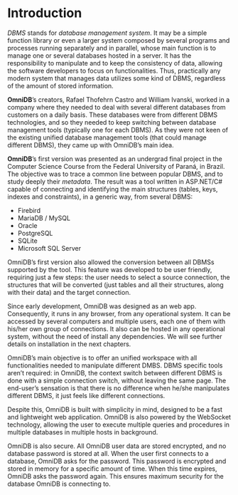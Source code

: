 # Introduction

*DBMS* stands for *database management system*. It may be a simple function
library or even a larger system composed by several programs and processes
running separately and in parallel, whose main function is to manage one or
several databases hosted in a server. It has the responsibility to manipulate
and to keep the consistency of data, allowing the software developers to focus
on functionalities. Thus, practically any modern system that manages data
utilizes some kind of DBMS, regardless of the amount of stored information.

**OmniDB**’s creators, Rafael Thofehrn Castro and William Ivanski, worked in a
company where they needed to deal with several different databases
from customers on a daily basis. These databases were from different DBMS
technologies, and so they needed to keep switching between database management
tools (typically one for each DBMS). As they were not keen of the existing
unified database management tools (that could manage different DBMS), they came
up with OmniDB’s main idea.

**OmniDB**’s first version was presented as an undergrad final project in the
Computer Science Course from the Federal University of Paraná, in Brazil. The
objective was to trace a common line between popular DBMS, and to study deeply
their *metadata*. The result was a tool written in ASP.NET/C# capable of
connecting and identifying the main structures (tables, keys, indexes and
constraints), in a generic way, from several DBMS:

- Firebird
- MariaDB / MySQL
- Oracle
- PostgreSQL
- SQLite
- Microsoft SQL Server

OmniDB’s first version also allowed the conversion between all DBMSs supported
by the tool. This feature was developed to be user friendly, requiring just a
few steps: the user needs to select a source connection, the structures that
will be converted (just tables and all their structures, along with their data)
and the target connection.

Since early development, OmniDB was designed as an web app. Consequently, it
runs in any browser, from any operational system. It can be accessed by several
computers and multiple users, each one of them with his/her own group of
connections. It also can be hosted in any operational system, without the need
of install any dependencies. We will see further details on installation in the
next chapters.

OmniDB’s main objective is to offer an unified workspace with all
functionalities needed to manipulate different DMBS. DBMS specific tools aren’t
required: in OmniDB, the context switch between different DBMS is done with a
simple connection switch, without leaving the same page. The end-user’s
sensation is that there is no difference when he/she manipulates different DBMS,
it just feels like different connections.

Despite this, OmniDB is built with simplicity in mind, designed to be a fast and
lightweight web application. OmniDB is also powered by the WebSocket technology,
allowing the user to execute multiple queries and procedures in multiple
databases in multiple hosts in background.

OmniDB is also secure. All OmniDB user data are stored encrypted, and no
database password is stored at all. When the user first connects to a database,
OmniDB asks for the password. This password is encrypted and stored in memory
for a specific amount of time. When this time expires, OmniDB asks the password
again. This ensures maximum security for the database OmniDB is connecting to.
